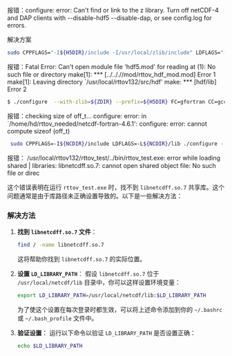 报错：configure: error: Can't find or link to the z library. Turn off netCDF-4 and DAP clients with --disable-hdf5 --disable-dap, or see config.log for errors.

解决方案

```sh
sudo CPPFLAGS="-I${H5DIR}/include -I/usr/local/zlib/include" LDFLAGS="-L${H5DIR}/lib -L/usr/local/zlib/lib" ./configure --prefix=${NCDIR} --disable-libxml2
```

报错：Fatal Error: Can't open module file 'hdf5.mod' for reading at (1): No such file or directory
make[1]: *** [../.././/mod/rttov_hdf_mod.mod] Error 1
make[1]: Leaving directory `/usr/local/rttov132/src/hdf'
make: *** [hdf/lib] Error 2

```sh
$ ./configure  --with-zlib=${ZDIR} --prefix=${H5DIR} FC=gfortran CC=gcc --enable-fortran
```

报错：checking size of off_t... configure: error: in `/home/hd/rttov_needed/netcdf-fortran-4.6.1':
configure: error: cannot compute sizeof (off_t)

```sh
 sudo CPPFLAGS=-I${NCDIR}/include LDFLAGS=-L${NCDIR}/lib ./configure --prefix=${NCDIR} LD_LIBRARY_PATH=/usr/local/lib:${LD_LIBRARY_PATH} FC=gfortran

```

报错： /usr/local/rttov132/rttov_test/../bin/rttov_test.exe: error while loading shared
		    | libraries: libnetcdff.so.7: cannot open shared object file: No such file or direc

这个错误表明在运行 `rttov_test.exe` 时，找不到 `libnetcdff.so.7` 共享库。这个问题通常是由于库路径未正确设置导致的。以下是一些解决方法：

### 解决方法

1. **找到 `libnetcdff.so.7` 文件**：
    ```sh
    find / -name libnetcdff.so.7
    ```

    这将帮助你找到 `libnetcdff.so.7` 的实际位置。

2. **设置 `LD_LIBRARY_PATH`**：
    假设 `libnetcdff.so.7` 位于 `/usr/local/netcdf/lib` 目录中，你可以这样设置环境变量：

    ```sh
    export LD_LIBRARY_PATH=/usr/local/netcdf/lib:$LD_LIBRARY_PATH
    ```

    为了使这个设置在每次登录时都生效，可以将上述命令添加到你的 `~/.bashrc` 或 `~/.bash_profile` 文件中。

3. **验证设置**：
    运行以下命令以验证 `LD_LIBRARY_PATH` 是否设置正确：

    ```sh
    echo $LD_LIBRARY_PATH
    ```
